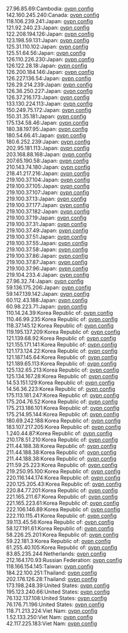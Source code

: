 27.96.85.69:Cambodia: [ovpn config](vpn/27_96_85_69.ovpn)  
142.160.245.240:Canada: [ovpn config](vpn/142_160_245_240.ovpn)  
118.106.239.241:Japan: [ovpn config](vpn/118_106_239_241.ovpn)  
121.92.240.23:Japan: [ovpn config](vpn/121_92_240_23.ovpn)  
122.208.194.126:Japan: [ovpn config](vpn/122_208_194_126.ovpn)  
123.198.59.131:Japan: [ovpn config](vpn/123_198_59_131.ovpn)  
125.31.110.102:Japan: [ovpn config](vpn/125_31_110_102.ovpn)  
125.51.64.56:Japan: [ovpn config](vpn/125_51_64_56.ovpn)  
126.110.226.230:Japan: [ovpn config](vpn/126_110_226_230.ovpn)  
126.122.28.18:Japan: [ovpn config](vpn/126_122_28_18.ovpn)  
126.200.184.146:Japan: [ovpn config](vpn/126_200_184_146.ovpn)  
126.227.136.54:Japan: [ovpn config](vpn/126_227_136_54.ovpn)  
126.29.214.239:Japan: [ovpn config](vpn/126_29_214_239.ovpn)  
126.36.250.227:Japan: [ovpn config](vpn/126_36_250_227.ovpn)  
126.37.216.173:Japan: [ovpn config](vpn/126_37_216_173.ovpn)  
133.130.224.113:Japan: [ovpn config](vpn/133_130_224_113.ovpn)  
150.249.75.172:Japan: [ovpn config](vpn/150_249_75_172.ovpn)  
150.31.35.181:Japan: [ovpn config](vpn/150_31_35_181.ovpn)  
175.134.58.46:Japan: [ovpn config](vpn/175_134_58_46.ovpn)  
180.38.197.95:Japan: [ovpn config](vpn/180_38_197_95.ovpn)  
180.54.66.41:Japan: [ovpn config](vpn/180_54_66_41.ovpn)  
180.6.252.239:Japan: [ovpn config](vpn/180_6_252_239.ovpn)  
202.95.181.113:Japan: [ovpn config](vpn/202_95_181_113.ovpn)  
203.168.88.168:Japan: [ovpn config](vpn/203_168_88_168.ovpn)  
207.65.190.58:Japan: [ovpn config](vpn/207_65_190_58.ovpn)  
210.143.74.180:Japan: [ovpn config](vpn/210_143_74_180.ovpn)  
218.41.217.216:Japan: [ovpn config](vpn/218_41_217_216.ovpn)  
219.100.37.104:Japan: [ovpn config](vpn/219_100_37_104.ovpn)  
219.100.37.105:Japan: [ovpn config](vpn/219_100_37_105.ovpn)  
219.100.37.107:Japan: [ovpn config](vpn/219_100_37_107.ovpn)  
219.100.37.13:Japan: [ovpn config](vpn/219_100_37_13.ovpn)  
219.100.37.177:Japan: [ovpn config](vpn/219_100_37_177.ovpn)  
219.100.37.182:Japan: [ovpn config](vpn/219_100_37_182.ovpn)  
219.100.37.19:Japan: [ovpn config](vpn/219_100_37_19.ovpn)  
219.100.37.31:Japan: [ovpn config](vpn/219_100_37_31.ovpn)  
219.100.37.49:Japan: [ovpn config](vpn/219_100_37_49.ovpn)  
219.100.37.51:Japan: [ovpn config](vpn/219_100_37_51.ovpn)  
219.100.37.55:Japan: [ovpn config](vpn/219_100_37_55.ovpn)  
219.100.37.58:Japan: [ovpn config](vpn/219_100_37_58.ovpn)  
219.100.37.86:Japan: [ovpn config](vpn/219_100_37_86.ovpn)  
219.100.37.87:Japan: [ovpn config](vpn/219_100_37_87.ovpn)  
219.100.37.96:Japan: [ovpn config](vpn/219_100_37_96.ovpn)  
219.104.233.4:Japan: [ovpn config](vpn/219_104_233_4.ovpn)  
27.96.32.74:Japan: [ovpn config](vpn/27_96_32_74.ovpn)  
59.136.175.206:Japan: [ovpn config](vpn/59_136_175_206.ovpn)  
59.147.139.142:Japan: [ovpn config](vpn/59_147_139_142.ovpn)  
60.112.43.188:Japan: [ovpn config](vpn/60_112_43_188.ovpn)  
60.98.223.71:Japan: [ovpn config](vpn/60_98_223_71.ovpn)  
110.14.24.39:Korea Republic of: [ovpn config](vpn/110_14_24_39.ovpn)  
110.46.99.235:Korea Republic of: [ovpn config](vpn/110_46_99_235.ovpn)  
118.37.145.12:Korea Republic of: [ovpn config](vpn/118_37_145_12.ovpn)  
119.195.137.209:Korea Republic of: [ovpn config](vpn/119_195_137_209.ovpn)  
121.139.68.92:Korea Republic of: [ovpn config](vpn/121_139_68_92.ovpn)  
121.155.171.141:Korea Republic of: [ovpn config](vpn/121_155_171_141.ovpn)  
121.173.124.22:Korea Republic of: [ovpn config](vpn/121_173_124_22.ovpn)  
121.187.145.64:Korea Republic of: [ovpn config](vpn/121_187_145_64.ovpn)  
121.189.65.113:Korea Republic of: [ovpn config](vpn/121_189_65_113.ovpn)  
125.132.65.213:Korea Republic of: [ovpn config](vpn/125_132_65_213.ovpn)  
125.134.167.28:Korea Republic of: [ovpn config](vpn/125_134_167_28.ovpn)  
14.53.151.129:Korea Republic of: [ovpn config](vpn/14_53_151_129.ovpn)  
14.56.36.223:Korea Republic of: [ovpn config](vpn/14_56_36_223.ovpn)  
175.113.181.247:Korea Republic of: [ovpn config](vpn/175_113_181_247.ovpn)  
175.204.76.52:Korea Republic of: [ovpn config](vpn/175_204_76_52.ovpn)  
175.213.186.101:Korea Republic of: [ovpn config](vpn/175_213_186_101.ovpn)  
175.214.95.144:Korea Republic of: [ovpn config](vpn/175_214_95_144.ovpn)  
180.69.242.188:Korea Republic of: [ovpn config](vpn/180_69_242_188.ovpn)  
183.107.217.205:Korea Republic of: [ovpn config](vpn/183_107_217_205.ovpn)  
1.240.44.87:Korea Republic of: [ovpn config](vpn/1_240_44_87.ovpn)  
210.178.51.210:Korea Republic of: [ovpn config](vpn/210_178_51_210.ovpn)  
211.44.188.38:Korea Republic of: [ovpn config](vpn/211_44_188_38.ovpn)  
211.44.188.38:Korea Republic of: [ovpn config](vpn/211_44_188_38.ovpn)  
211.44.188.38:Korea Republic of: [ovpn config](vpn/211_44_188_38.ovpn)  
211.59.25.223:Korea Republic of: [ovpn config](vpn/211_59_25_223.ovpn)  
219.250.95.100:Korea Republic of: [ovpn config](vpn/219_250_95_100.ovpn)  
220.116.144.174:Korea Republic of: [ovpn config](vpn/220_116_144_174.ovpn)  
220.125.205.43:Korea Republic of: [ovpn config](vpn/220_125_205_43.ovpn)  
220.84.77.201:Korea Republic of: [ovpn config](vpn/220_84_77_201.ovpn)  
221.165.211.67:Korea Republic of: [ovpn config](vpn/221_165_211_67.ovpn)  
221.165.223.61:Korea Republic of: [ovpn config](vpn/221_165_223_61.ovpn)  
222.106.146.89:Korea Republic of: [ovpn config](vpn/222_106_146_89.ovpn)  
222.110.115.41:Korea Republic of: [ovpn config](vpn/222_110_115_41.ovpn)  
39.113.45.56:Korea Republic of: [ovpn config](vpn/39_113_45_56.ovpn)  
58.127.191.61:Korea Republic of: [ovpn config](vpn/58_127_191_61.ovpn)  
58.226.25.201:Korea Republic of: [ovpn config](vpn/58_226_25_201.ovpn)  
59.22.181.3:Korea Republic of: [ovpn config](vpn/59_22_181_3.ovpn)  
61.255.40.105:Korea Republic of: [ovpn config](vpn/61_255_40_105.ovpn)  
83.85.235.244:Netherlands: [ovpn config](vpn/83_85_235_244.ovpn)  
212.164.170.93:Russian Federation: [ovpn config](vpn/212_164_170_93.ovpn)  
118.166.154.145:Taiwan: [ovpn config](vpn/118_166_154_145.ovpn)  
184.22.100.251:Thailand: [ovpn config](vpn/184_22_100_251.ovpn)  
202.176.126.28:Thailand: [ovpn config](vpn/202_176_126_28.ovpn)  
173.198.248.39:United States: [ovpn config](vpn/173_198_248_39.ovpn)  
195.123.240.66:United States: [ovpn config](vpn/195_123_240_66.ovpn)  
76.132.137.108:United States: [ovpn config](vpn/76_132_137_108.ovpn)  
76.176.71.196:United States: [ovpn config](vpn/76_176_71_196.ovpn)  
118.71.213.224:Viet Nam: [ovpn config](vpn/118_71_213_224.ovpn)  
1.52.133.250:Viet Nam: [ovpn config](vpn/1_52_133_250.ovpn)  
42.117.225.183:Viet Nam: [ovpn config](vpn/42_117_225_183.ovpn)  

